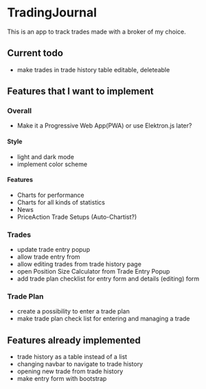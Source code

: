 # TradingJournal
This is an app to track trades made with a broker of my choice.

## Current todo
- make trades in trade history table editable, deleteable

## Features that I want to implement
### Overall
- Make it a Progressive Web App(PWA) or use Elektron.js later?

#### Style
- light and dark mode
- implement color scheme

#### Features
- Charts for performance
- Charts for all kinds of statistics
- News
- PriceAction Trade Setups (Auto-Chartist?)

### Trades
- update trade entry popup
- allow trade entry from
- allow editing trades from trade history page
- open Position Size Calculator from Trade Entry Popup
- add trade plan checklist for entry form and details (editing) form

### Trade Plan
- create a possibility to enter a trade plan
- make trade plan check list for entering and managing a trade

## Features already implemented
- trade history as a table instead of a list
- changing navbar to navigate to trade history
- opening new trade from trade history
- make entry form with bootstrap